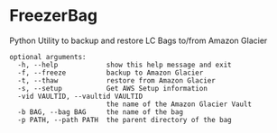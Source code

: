 # FreezerBag
Python Utility to backup and restore LC Bags to/from Amazon Glacier
```
optional arguments:
  -h, --help            show this help message and exit
  -f, --freeze          backup to Amazon Glacier
  -t, --thaw            restore from Amazon Glacier
  -s, --setup           Get AWS Setup information
  -vid VAULTID, --vaultid VAULTID
                        the name of the Amazon Glacier Vault
  -b BAG, --bag BAG     the name of the bag
  -p PATH, --path PATH  the parent directory of the bag
```

